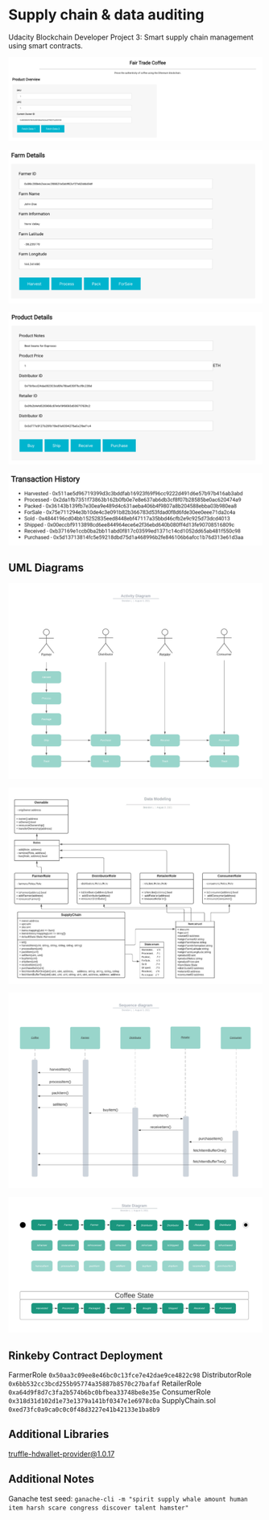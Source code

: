 # Supply chain & data auditing
Udacity Blockchain Developer Project 3: Smart supply chain management using smart contracts.

![truffle test](images/ftc_product_overview.png)

![truffle test](images/ftc_farm_details.png)

![truffle test](images/ftc_product_details.png)

![truffle test](images/ftc_transaction_history.png)

## UML Diagrams
![activity](document/activity_diagram.jpeg)

![data_model](document/data_model.jpeg)

![sequence](document/sequence_diagram.jpeg)

![state](document/state_diagram.jpeg)

## Rinkeby Contract Deployment
FarmerRole `0x50aa3c09ee8e46bc0c13fce7e42dae9ce4822c98`
DistributorRole `0x6bb532cc3bcd255b95774a35887b8570c27bafaf`
RetailerRole `0xa64d9f8d7c3fa2b574b6bc0bfbea33748be8e35e`
ConsumerRole `0x318d31d102d1e73e1379a141bf0347e1e6978c0a`
SupplyChain.sol `0xed73fc0a9ca0c0c0f48d3227e41b42133e1ba8b9`


## Additional Libraries
truffle-hdwallet-provider@1.0.17

## Additional Notes

Ganache test seed:
`ganache-cli -m "spirit supply whale amount human item harsh scare congress discover talent hamster"`